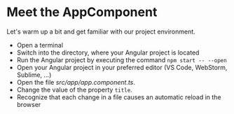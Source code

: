 # Meet the AppComponent
Let's warm up a bit and get familiar with our project environment.

- Open a terminal 
- Switch into the directory, where your Angular project is located
- Run the Angular project by executing the command `npm start -- --open`
- Open your Angular project in your preferred editor (VS Code, WebStorm, Sublime, ...)
- Open the file _src/app/app.component.ts_.
- Change the value of the property `title`.
- Recognize that each change in a file causes an automatic reload in the browser
